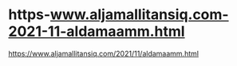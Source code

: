 # https-www.aljamallitansiq.com-2021-11-aldamaamm.html
https://www.aljamallitansiq.com/2021/11/aldamaamm.html
